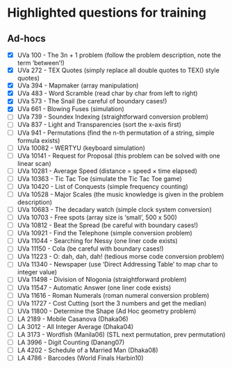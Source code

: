 # Highlighted questions for training

## Ad-hocs

+ [X] UVa 100 - The 3n + 1 problem (follow the problem description, note the term ‘between’!)
+ [X] UVa 272 - TEX Quotes (simply replace all double quotes to TEX() style quotes)
+ [X] UVa 394 - Mapmaker (array manipulation)
+ [X] UVa 483 - Word Scramble (read char by char from left to right)
+ [X] UVa 573 - The Snail (be careful of boundary cases!)
+ [X] UVa 661 - Blowing Fuses (simulation)
+ [ ] UVa 739 - Soundex Indexing (straightforward conversion problem)
+ [ ] UVa 837 - Light and Transparencies (sort the x-axis first)
+ [ ] UVa 941 - Permutations (find the n-th permutation of a string, simple formula exists)
+ [ ] UVa 10082 - WERTYU (keyboard simulation)
+ [ ] UVa 10141 - Request for Proposal (this problem can be solved with one linear scan)
+ [ ] UVa 10281 - Average Speed (distance = speed × time elapsed)
+ [ ] UVa 10363 - Tic Tac Toe (simulate the Tic Tac Toe game)
+ [ ] UVa 10420 - List of Conquests (simple frequency counting)
+ [ ] UVa 10528 - Major Scales (the music knowledge is given in the problem description)
+ [ ] UVa 10683 - The decadary watch (simple clock system conversion)
+ [ ] UVa 10703 - Free spots (array size is ‘small’, 500 x 500)
+ [ ] UVa 10812 - Beat the Spread (be careful with boundary cases!)
+ [ ] UVa 10921 - Find the Telephone (simple conversion problem)
+ [ ] UVa 11044 - Searching for Nessy (one liner code exists)
+ [ ] UVa 11150 - Cola (be careful with boundary cases!)
+ [ ] UVa 11223 - O: dah, dah, dah! (tedious morse code conversion problem)
+ [ ] UVa 11340 - Newspaper (use ‘Direct Addressing Table’ to map char to integer value)
+ [ ] UVa 11498 - Division of Nlogonia (straightforward problem)
+ [ ] UVa 11547 - Automatic Answer (one liner code exists)
+ [ ] UVa 11616 - Roman Numerals (roman numeral conversion problem)
+ [ ] UVa 11727 - Cost Cutting (sort the 3 numbers and get the median)
+ [ ] UVa 11800 - Determine the Shape (Ad Hoc geometry problem)
+ [ ] LA 2189 - Mobile Casanova (Dhaka06)
+ [ ] LA 3012 - All Integer Average (Dhaka04)
+ [ ] LA 3173 - Wordfish (Manila06) (STL next permutation, prev permutation)
+ [ ] LA 3996 - Digit Counting (Danang07)
+ [ ] LA 4202 - Schedule of a Married Man (Dhaka08)
+ [ ] LA 4786 - Barcodes (World Finals Harbin10)
